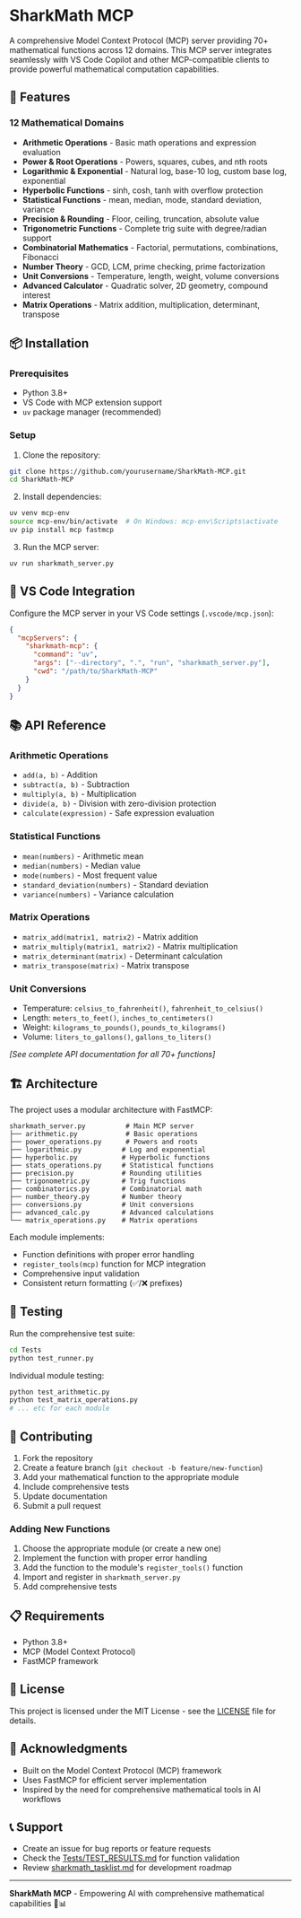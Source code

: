 # SharkMath MCP

A comprehensive Model Context Protocol (MCP) server providing 70+ mathematical functions across 12 domains. This MCP server integrates seamlessly with VS Code Copilot and other MCP-compatible clients to provide powerful mathematical computation capabilities.

## 🚀 Features

### 12 Mathematical Domains
- **Arithmetic Operations** - Basic math operations and expression evaluation
- **Power & Root Operations** - Powers, squares, cubes, and nth roots
- **Logarithmic & Exponential** - Natural log, base-10 log, custom base log, exponential
- **Hyperbolic Functions** - sinh, cosh, tanh with overflow protection
- **Statistical Functions** - mean, median, mode, standard deviation, variance
- **Precision & Rounding** - Floor, ceiling, truncation, absolute value
- **Trigonometric Functions** - Complete trig suite with degree/radian support
- **Combinatorial Mathematics** - Factorial, permutations, combinations, Fibonacci
- **Number Theory** - GCD, LCM, prime checking, prime factorization
- **Unit Conversions** - Temperature, length, weight, volume conversions
- **Advanced Calculator** - Quadratic solver, 2D geometry, compound interest
- **Matrix Operations** - Matrix addition, multiplication, determinant, transpose

## 📦 Installation

### Prerequisites
- Python 3.8+
- VS Code with MCP extension support
- `uv` package manager (recommended)

### Setup

1. Clone the repository:
```bash
git clone https://github.com/yourusername/SharkMath-MCP.git
cd SharkMath-MCP
```

2. Install dependencies:
```bash
uv venv mcp-env
source mcp-env/bin/activate  # On Windows: mcp-env\Scripts\activate
uv pip install mcp fastmcp
```

3. Run the MCP server:
```bash
uv run sharkmath_server.py
```

## 🔧 VS Code Integration

Configure the MCP server in your VS Code settings (`.vscode/mcp.json`):

```json
{
  "mcpServers": {
    "sharkmath-mcp": {
      "command": "uv",
      "args": ["--directory", ".", "run", "sharkmath_server.py"],
      "cwd": "/path/to/SharkMath-MCP"
    }
  }
}
```

## 📚 API Reference

### Arithmetic Operations
- `add(a, b)` - Addition
- `subtract(a, b)` - Subtraction  
- `multiply(a, b)` - Multiplication
- `divide(a, b)` - Division with zero-division protection
- `calculate(expression)` - Safe expression evaluation

### Statistical Functions
- `mean(numbers)` - Arithmetic mean
- `median(numbers)` - Median value
- `mode(numbers)` - Most frequent value
- `standard_deviation(numbers)` - Standard deviation
- `variance(numbers)` - Variance calculation

### Matrix Operations
- `matrix_add(matrix1, matrix2)` - Matrix addition
- `matrix_multiply(matrix1, matrix2)` - Matrix multiplication
- `matrix_determinant(matrix)` - Determinant calculation
- `matrix_transpose(matrix)` - Matrix transpose

### Unit Conversions
- Temperature: `celsius_to_fahrenheit()`, `fahrenheit_to_celsius()`
- Length: `meters_to_feet()`, `inches_to_centimeters()`
- Weight: `kilograms_to_pounds()`, `pounds_to_kilograms()`
- Volume: `liters_to_gallons()`, `gallons_to_liters()`

*[See complete API documentation for all 70+ functions]*

## 🏗️ Architecture

The project uses a modular architecture with FastMCP:

```
sharkmath_server.py          # Main MCP server
├── arithmetic.py            # Basic operations
├── power_operations.py      # Powers and roots
├── logarithmic.py          # Log and exponential
├── hyperbolic.py           # Hyperbolic functions
├── stats_operations.py     # Statistical functions
├── precision.py            # Rounding utilities
├── trigonometric.py        # Trig functions
├── combinatorics.py        # Combinatorial math
├── number_theory.py        # Number theory
├── conversions.py          # Unit conversions
├── advanced_calc.py        # Advanced calculations
└── matrix_operations.py    # Matrix operations
```

Each module implements:
- Function definitions with proper error handling
- `register_tools(mcp)` function for MCP integration
- Comprehensive input validation
- Consistent return formatting (✅/❌ prefixes)

## 🧪 Testing

Run the comprehensive test suite:

```bash
cd Tests
python test_runner.py
```

Individual module testing:
```bash
python test_arithmetic.py
python test_matrix_operations.py
# ... etc for each module
```

## 🤝 Contributing

1. Fork the repository
2. Create a feature branch (`git checkout -b feature/new-function`)
3. Add your mathematical function to the appropriate module
4. Include comprehensive tests
5. Update documentation
6. Submit a pull request

### Adding New Functions

1. Choose the appropriate module (or create a new one)
2. Implement the function with proper error handling
3. Add the function to the module's `register_tools()` function
4. Import and register in `sharkmath_server.py`
5. Add comprehensive tests

## 📋 Requirements

- Python 3.8+
- MCP (Model Context Protocol)
- FastMCP framework

## 📄 License

This project is licensed under the MIT License - see the [LICENSE](LICENSE) file for details.

## 🙏 Acknowledgments

- Built on the Model Context Protocol (MCP) framework
- Uses FastMCP for efficient server implementation
- Inspired by the need for comprehensive mathematical tools in AI workflows

## 📞 Support

- Create an issue for bug reports or feature requests
- Check the [Tests/TEST_RESULTS.md](Tests/TEST_RESULTS.md) for function validation
- Review [sharkmath_tasklist.md](sharkmath_tasklist.md) for development roadmap

---

**SharkMath MCP** - Empowering AI with comprehensive mathematical capabilities 🦈📊
